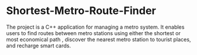# Shortest-Metro-Route-Finder
The project is a C++ application for managing a metro system. It enables users to find routes between metro stations using either the shortest or most economical path , discover the nearest metro station to tourist places, and recharge smart cards. 
